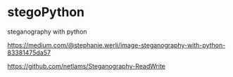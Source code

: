 # stegoPython
steganography with python


https://medium.com/@stephanie.werli/image-steganography-with-python-83381475da57

https://github.com/netlams/Steganography-ReadWrite
